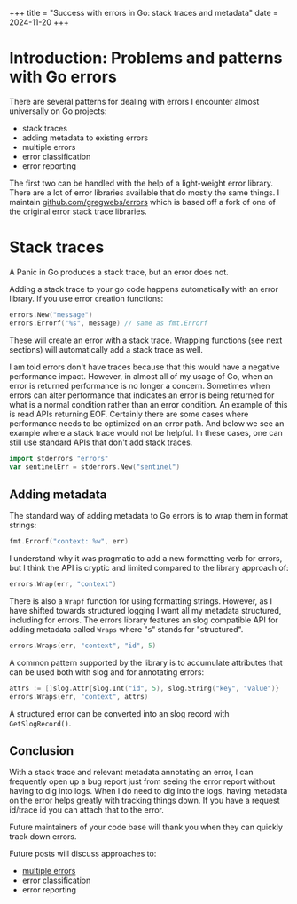 +++
title = "Success with errors in Go: stack traces and metadata"
date = 2024-11-20
+++

# Introduction: Problems and patterns with Go errors

There are several patterns for dealing with errors I encounter almost universally on Go projects:

* stack traces
* adding metadata to existing errors
* multiple errors
* error classification
* error reporting

The first two can be handled with the help of a light-weight error library. There are a lot of error libraries available that do mostly the same things.
I maintain [github.com/gregwebs/errors](https://github.com/gregwebs/errors) which is based off a fork of one of the original error stack trace libraries.


# Stack traces

A Panic in Go produces a stack trace, but an error does not.

Adding a stack trace to your go code happens automatically with an error library. If you use error creation functions:

```go
errors.New("message")
errors.Errorf("%s", message) // same as fmt.Errorf
```

These will create an error with a stack trace.
Wrapping functions (see next sections) will automatically add a stack trace as well.

I am told errors don't have traces because that this would have a negative performance impact.
However, in almost all of my usage of Go, when an error is returned performance is no longer a concern.
Sometimes when errors can alter performance that indicates an error is being returned for what is a normal condition rather than an error condition.
An example of this is read APIs returning EOF.
Certainly there are some cases where performance needs to be optimized on an error path.
And below we see an example where a stack trace would not be helpful.
In these cases, one can still use standard APIs that don't add stack traces.

```go
import stderrors "errors"
var sentinelErr = stderrors.New("sentinel")
```

## Adding metadata

The standard way of adding metadata to Go errors is to wrap them in format strings:

```go
fmt.Errorf("context: %w", err)
```

I understand why it was pragmatic to add a new formatting verb for errors, but I think the API is cryptic and limited compared to the library approach of:

```go
errors.Wrap(err, "context")
```

There is also a `Wrapf` function for using formatting strings. However, as I have shifted towards structured logging I want all my metadata structured, including for errors.
The errors library features an slog compatible API for adding metadata called `Wraps` where "s" stands for "structured".

```go
errors.Wraps(err, "context", "id", 5)
```

A common pattern supported by the library is to accumulate attributes that can be used both with slog and for annotating errors:

```go
attrs := []slog.Attr{slog.Int("id", 5), slog.String("key", "value")}
errors.Wraps(err, "context", attrs)
```

A structured error can be converted into an slog record with `GetSlogRecord()`.


## Conclusion


With a stack trace and relevant metadata annotating an error, I can frequently open up a bug report just from seeing the error report without having to dig into logs. When I do need to dig into the logs, having metadata on the error helps greatly with tracking things down. If you have a request id/trace id you can attach that to the error.

Future maintainers of your code base will thank you when they can quickly track down errors.

Future posts will discuss approaches to:

* [multiple errors](@/blog/go-multiple-errors.md)
* error classification
* error reporting